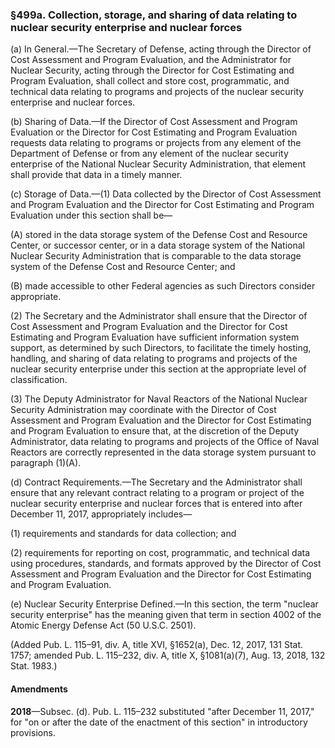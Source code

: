 ### §499a. Collection, storage, and sharing of data relating to nuclear security enterprise and nuclear forces ###

(a) In General.—The Secretary of Defense, acting through the Director of Cost Assessment and Program Evaluation, and the Administrator for Nuclear Security, acting through the Director for Cost Estimating and Program Evaluation, shall collect and store cost, programmatic, and technical data relating to programs and projects of the nuclear security enterprise and nuclear forces.

(b) Sharing of Data.—If the Director of Cost Assessment and Program Evaluation or the Director for Cost Estimating and Program Evaluation requests data relating to programs or projects from any element of the Department of Defense or from any element of the nuclear security enterprise of the National Nuclear Security Administration, that element shall provide that data in a timely manner.

(c) Storage of Data.—(1) Data collected by the Director of Cost Assessment and Program Evaluation and the Director for Cost Estimating and Program Evaluation under this section shall be—

(A) stored in the data storage system of the Defense Cost and Resource Center, or successor center, or in a data storage system of the National Nuclear Security Administration that is comparable to the data storage system of the Defense Cost and Resource Center; and

(B) made accessible to other Federal agencies as such Directors consider appropriate.

(2) The Secretary and the Administrator shall ensure that the Director of Cost Assessment and Program Evaluation and the Director for Cost Estimating and Program Evaluation have sufficient information system support, as determined by such Directors, to facilitate the timely hosting, handling, and sharing of data relating to programs and projects of the nuclear security enterprise under this section at the appropriate level of classification.

(3) The Deputy Administrator for Naval Reactors of the National Nuclear Security Administration may coordinate with the Director of Cost Assessment and Program Evaluation and the Director for Cost Estimating and Program Evaluation to ensure that, at the discretion of the Deputy Administrator, data relating to programs and projects of the Office of Naval Reactors are correctly represented in the data storage system pursuant to paragraph (1)(A).

(d) Contract Requirements.—The Secretary and the Administrator shall ensure that any relevant contract relating to a program or project of the nuclear security enterprise and nuclear forces that is entered into after December 11, 2017, appropriately includes—

(1) requirements and standards for data collection; and

(2) requirements for reporting on cost, programmatic, and technical data using procedures, standards, and formats approved by the Director of Cost Assessment and Program Evaluation and the Director for Cost Estimating and Program Evaluation.

(e) Nuclear Security Enterprise Defined.—In this section, the term "nuclear security enterprise" has the meaning given that term in section 4002 of the Atomic Energy Defense Act (50 U.S.C. 2501).

(Added Pub. L. 115–91, div. A, title XVI, §1652(a), Dec. 12, 2017, 131 Stat. 1757; amended Pub. L. 115–232, div. A, title X, §1081(a)(7), Aug. 13, 2018, 132 Stat. 1983.)

#### Amendments ####

**2018**—Subsec. (d). Pub. L. 115–232 substituted "after December 11, 2017," for "on or after the date of the enactment of this section" in introductory provisions.